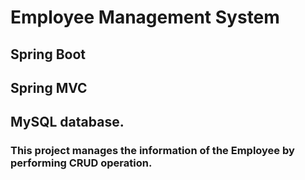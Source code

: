 # Employee Management System

## Spring Boot
## Spring MVC
## MySQL database.

### This project manages the information of the Employee by  performing CRUD operation.

